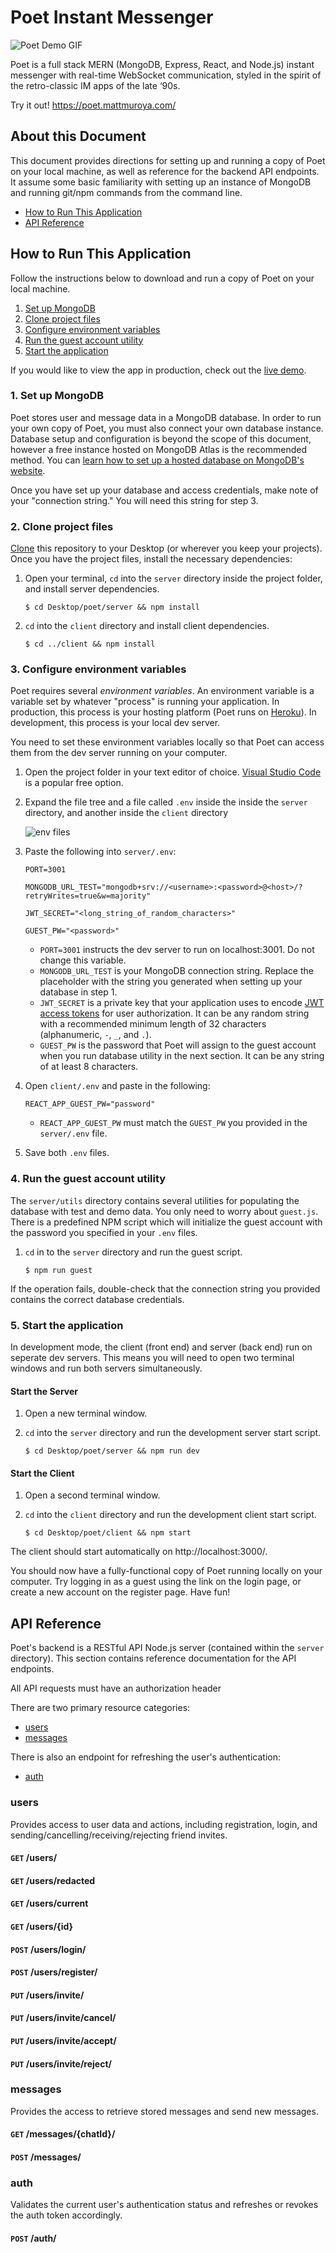 # Poet Instant Messenger

![Poet Demo GIF](./assets/poet-demo.gif)

Poet is a full stack MERN (MongoDB, Express, React, and Node.js) instant messenger with real-time WebSocket communication, styled in the spirit of the retro-classic IM apps of the late ‘90s.

Try it out! https://poet.mattmuroya.com/

## About this Document

This document provides directions for setting up and running a copy of Poet on your local machine, as well as reference for the backend API endpoints. It assume some basic familiarity with setting up an instance of MongoDB and running git/npm commands from the command line.

- [How to Run This Application](#how-to-run-this-application)
- [API Reference](#api-reference)

## How to Run This Application

Follow the instructions below to download and run a copy of Poet on your local machine.

1. [Set up MongoDB](#1-set-up-mongodb)
2. [Clone project files](#2-clone-project-files)
3. [Configure environment variables](#3-configure-environment-variables)
4. [Run the guest account utility](#4-run-the-guest-account-utility)
5. [Start the application](#5-start-the-application)

If you would like to view the app in production, check out the [live demo](https://poet.mattmuroya.com/).

### 1. Set up MongoDB

Poet stores user and message data in a MongoDB database. In order to run your own copy of Poet, you must also connect your own database instance. Database setup and configuration is beyond the scope of this document, however a free instance hosted on MongoDB Atlas is the recommended method. You can [learn how to set up a hosted database on MongoDB's website](https://www.mongodb.com/basics/mongodb-atlas-tutorial).

Once you have set up your database and access credentials, make note of your "connection string." You will need this string for step 3.

### 2. Clone project files

[Clone](https://docs.github.com/en/repositories/creating-and-managing-repositories/cloning-a-repository) this repository to your Desktop (or wherever you keep your projects). Once you have the project files, install the necessary dependencies:

1.  Open your terminal, `cd` into the `server` directory inside the project folder, and install server dependencies.

    ```console
    $ cd Desktop/poet/server && npm install
    ```

2.  `cd` into the `client` directory and install client dependencies.

    ```console
    $ cd ../client && npm install
    ```

### 3. Configure environment variables

Poet requires several _environment variables_. An environment variable is a variable set by whatever "process" is running your application. In production, this process is your hosting platform (Poet runs on [Heroku](https://www.heroku.com/)). In development, this process is your local dev server.

You need to set these environment variables locally so that Poet can access them from the dev server running on your computer.

1.  Open the project folder in your text editor of choice. [Visual Studio Code](https://code.visualstudio.com/) is a popular free option.

2.  Expand the file tree and a file called `.env` inside the inside the `server` directory, and another inside the `client` directory

    ![env files](./assets/env-files.png)

3.  Paste the following into `server/.env`:

    ```
    PORT=3001

    MONGODB_URL_TEST="mongodb+srv://<username>:<password>@<host>/?retryWrites=true&w=majority"

    JWT_SECRET="<long_string_of_random_characters>"

    GUEST_PW="<password>"
    ```

    - `PORT=3001` instructs the dev server to run on localhost:3001. Do not change this variable.
    - `MONGODB_URL_TEST` is your MongoDB connection string. Replace the placeholder with the string you generated when setting up your database in step 1.
    - `JWT_SECRET` is a private key that your application uses to encode [JWT access tokens](https://jwt.io/) for user authorization. It can be any random string with a recommended minimum length of 32 characters (alphanumeric, `-`, `_`, and `.`).
    - `GUEST_PW` is the password that Poet will assign to the guest account when you run database utility in the next section. It can be any string of at least 8 characters.

4.  Open `client/.env` and paste in the following:

        REACT_APP_GUEST_PW="password"

    - `REACT_APP_GUEST_PW` must match the `GUEST_PW` you provided in the `server/.env` file.

5.  Save both `.env` files.

### 4. Run the guest account utility

The `server/utils` directory contains several utilities for populating the database with test and demo data. You only need to worry about `guest.js`. There is a predefined NPM script which will initialize the guest account with the password you specified in your `.env` files.

1. `cd` in to the `server` directory and run the guest script.

   ```console
   $ npm run guest
   ```

If the operation fails, double-check that the connection string you provided contains the correct database credentials.

### 5. Start the application

In development mode, the client (front end) and server (back end) run on seperate dev servers. This means you will need to open two terminal windows and run both servers simultaneously.

#### Start the Server

1. Open a new terminal window.
2. `cd` into the `server` directory and run the development server start script.

   ```console
   $ cd Desktop/poet/server && npm run dev
   ```

#### Start the Client

1. Open a second terminal window.
2. `cd` into the `client` directory and run the development client start script.

   ```console
   $ cd Desktop/poet/client && npm start
   ```

The client should start automatically on http://localhost:3000/.

You should now have a fully-functional copy of Poet running locally on your computer. Try logging in as a guest using the link on the login page, or create a new account on the register page. Have fun!

## API Reference

Poet's backend is a RESTful API Node.js server (contained within the `server` directory). This section contains reference documentation for the API endpoints.

All API requests must have an authorization header

There are two primary resource categories:

- [users](#users)
- [messages](#messages)

There is also an endpoint for refreshing the user's authentication:

- [auth](#auth)

### users

Provides access to user data and actions, including registration, login, and sending/cancelling/receiving/rejecting friend invites.

#### **`GET`** /users/

#### **`GET`** /users/redacted

#### **`GET`** /users/current

#### **`GET`** /users/{id}

#### **`POST`** /users/login/

#### **`POST`** /users/register/

#### **`PUT`** /users/invite/

#### **`PUT`** /users/invite/cancel/

#### **`PUT`** /users/invite/accept/

#### **`PUT`** /users/invite/reject/

### messages

Provides the access to retrieve stored messages and send new messages.

#### **`GET`** /messages/{chatId}/

#### **`POST`** /messages/

### auth

Validates the current user's authentication status and refreshes or revokes the auth token accordingly.

#### **`POST`** /auth/
